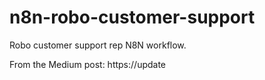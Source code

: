 # n8n-robo-customer-support
Robo customer support rep N8N workflow.

From the Medium post: https://update
